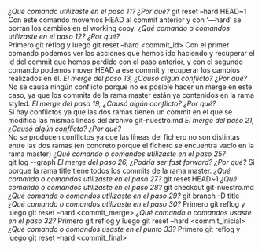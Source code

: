 *¿Qué comando utilizaste en el paso 11? ¿Por qué?*
git reset –hard HEAD~1 Con este comando movemos HEAD al commit anterior y con ‘—hard’ se borran los cambios en el working copy.
*¿Qué comando o comandos utilizaste en el paso 12? ¿Por qué?*  
Primero git reflog y luego git reset –hard <commit_id> Con el primer comando podemos ver las acciones que hemos ido haciendo y recuperar el id del commit que hemos perdido con el paso anterior, y con el segundo comando podemos mover HEAD a ese commit y recuperar los cambios realizados en él. 
*El merge del paso 13, ¿Causó algún conflicto? ¿Por qué?* 
No se causa ningún conflicto porque no es posible hacer un merge en este caso, ya que los commits de la rama master están ya contenidos en la rama styled.
*El merge del paso 19, ¿Causó algún conflicto? ¿Por qué?*  
Si hay conflictos ya que las dos ramas tienen un commit en el que se modifica las mismas líneas del archivo git-nuestro.md
*El merge del paso 21, ¿Causó algún conflicto? ¿Por qué?*  
No se producen conflictos ya que las líneas del fichero no son distintas entre las dos ramas (en concreto porque el fichero se encuentra vacío en la rama master)
*¿Qué comando o comandos utilizaste en el paso 25?*  
git log --graph
*El merge del paso 26, ¿Podría ser fast forward? ¿Por qué?* 
Si porque la rama title tiene todos los commits de la rama master.
*¿Qué comando o comandos utilizaste en el paso 27?* 
git reset HEAD~1
*¿Qué comando o comandos utilizaste en el paso 28?* 
git checkout git-nuestro.md
*¿Qué comando o comandos utilizaste en el paso 29?* 
git branch -D title
*¿Qué comando o comandos utilizaste en el paso 30?* 
Primero git reflog y luego git reset –hard <commit_merge>
*¿Qué comando o comandos usaste en el paso 32?* 
Primero git reflog y luego git reset –hard <commit_inicial>
*¿Qué comando o comandos usaste en el punto 33?* 
Primero git reflog y luego git reset –hard <commit_final>
